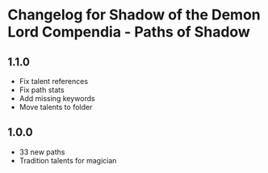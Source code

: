 # Changelog for Shadow of the Demon Lord Compendia - Paths of Shadow

## 1.1.0

- Fix talent references
- Fix path stats
- Add missing keywords
- Move talents to folder

## 1.0.0

- 33 new paths
- Tradition talents for magician